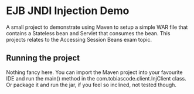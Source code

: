 # EJB JNDI Injection Demo
A small project to demonstrate using Maven to setup a simple WAR file that contains a Stateless bean and Servlet that consumes the bean. This projects relates to the Accessing Session Beans exam topic.

## Running the project
Nothing fancy here. You can import the Maven project into your favourite IDE and run the main() method in the com.tobiascode.client.InjClient class. Or package it and run the jar, if you feel so inclined, not tested though.